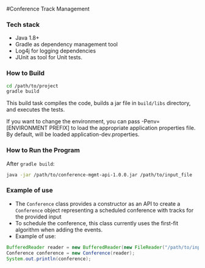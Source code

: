 #Conference Track Management

### Tech stack
* Java 1.8+
* Gradle as dependency management tool
* Log4j for logging dependencies
* JUnit as tool for Unit tests.

### How to Build

```bash
cd /path/to/project
gradle build
```

This build task compiles the code, builds a jar file in `build/libs` directory, and executes the
tests.

If you want to change the environment, you can pass -Penv=[ENVIRONMENT PREFIX] to load the appropriate application properties file. By default, will be loaded application-dev.properties.

### How to Run the Program

After `gradle build`:

```bash
java -jar /path/to/conference-mgmt-api-1.0.0.jar /path/to/input_file
```

### Example of use

* The `Conference` class provides a constructor as an API to create a
  `Conference` object representing a scheduled conference with tracks for the provided input
* To schedule the conference, this class currently uses the first-fit algorithm when adding the
  events.
* Example of use:
```java
BufferedReader reader = new BufferedReader(new FileReader("/path/to/input_file"));
Conference conference = new Conference(reader);
System.out.println(conference);
```